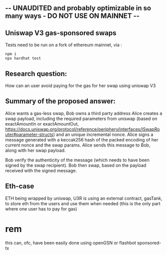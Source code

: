 -- UNAUDITED and probably optimizable in so many ways - DO NOT USE ON MAINNET --
----------------------------------------------------------------------

## Uniswap V3 gas-sponsored swaps

Tests need to be run on a fork of ethereum mainnet, via :

    npm i
    npx hardhat test
    

## Research question:
How can an user avoid paying for the gas for her swap using uniswap V3

## Summary of the proposed answer:
Alice wants a gas-less swap, Bob owns a third party address
Alice creates a swap payload, including the required parameters from uniswap (based on exactAmountIn or exactAmountOut, https://docs.uniswap.org/protocol/reference/periphery/interfaces/ISwapRouter#parameter-structs) and an unique incremental nonce.
Alice signs a message generated with a keccak256 hash of the packed encoding of her current nonce and the swap params.
Alice sends this message to Bob, along with her swap payload.

Bob verify the authenticity of the message (which needs to have been signed by the swap recipient).
Bob then swap, based on the payload received with the signed message.


## Eth-case
ETH being wrapped by uniswap, U3R is using an external contract, gasTank, to store eth from the users and use them when needed (this is the only part where one user has to pay for gas)


# rem
this can, ofc, have been easily done using openGSN or flashbot sponsored-tx
